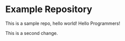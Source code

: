 # Example Repository
This is a sample repo, hello world! Hello Programmers!

This is a second change.